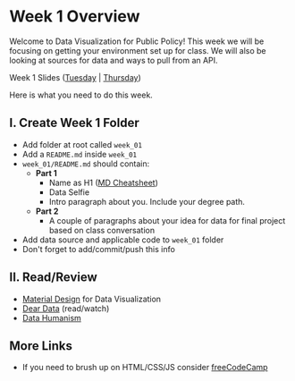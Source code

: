 # Week 1 Overview

Welcome to Data Visualization for Public Policy! 
This week we will be focusing on getting your 
environment set up for class. We will also be looking
at sources for data and ways to pull from an API.

Week 1 Slides 
(<a href="">Tuesday</a> | <a href="">Thursday</a>)

Here is what you need to do this week.

## I. Create Week 1 Folder
* Add folder at root called `week_01` 
* Add a `README.md` inside `week_01`
* `week_01/README.md` should contain:
    - <b>Part 1</b>
        - Name as H1 (<a href="https://www.markdownguide.org/cheat-sheet/">MD Cheatsheet</a>)
        - Data Selfie
        - Intro paragraph about you. Include your degree path.
    - <b>Part 2</b>
        - A couple of paragraphs about your idea for data for final project based on class conversation
* Add data source and applicable code to `week_01` folder
* Don't forget to add/commit/push this info


## II. Read/Review
* <a href="https://material.io/design/communication/data-visualization.html#principles">Material Design</a> for Data Visualization
* <a href="http://www.dear-data.com/theproject">Dear Data</a> (read/watch)
* <a href="http://giorgialupi.com/data-humanism-my-manifesto-for-a-new-data-wold">Data Humanism</a>

## More Links
* If you need to brush up on HTML/CSS/JS consider <a href="https://www.freecodecamp.org/news/html-css-and-javascript-explained-for-beginners/">freeCodeCamp</a>


